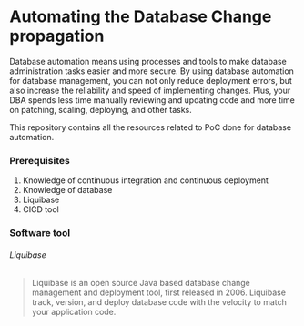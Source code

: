 # Automating the Database Change propagation 
Database automation means using processes and tools to make database administration tasks easier and more secure. By using database automation for database management, you can not only reduce deployment errors, but also increase the reliability and speed of implementing changes. Plus, your DBA spends less time manually reviewing and updating code and more time on patching, scaling, deploying, and other tasks.

This repository contains all the resources related to PoC done for database automation. 
### Prerequisites
1. Knowledge of continuous integration and continuous deployment
2. Knowledge of database
3. Liquibase
4. CICD tool

### Software tool
###### Liquibase
> Liquibase is an open source Java based database change management and deployment tool, first released in 2006. Liquibase track, version, and deploy database code with the velocity to match your application code.


###
